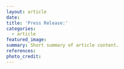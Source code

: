```yaml
---
layout: article
date:
title: 'Press Release:'
categories:
  - article
featured_image:
summary: Short summary of article content.
references:
photo_credit:
---
```

